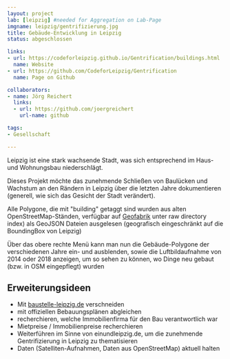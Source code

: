 ```yaml
---
layout: project
lab: [leipzig] #needed for Aggregation on Lab-Page
imgname: leipzig/gentrifizierung.jpg
title: Gebäude-Entwicklung in Leipzig
status: abgeschlossen

links:
- url: https://codeforleipzig.github.io/Gentrification/buildings.html
  name: Website
- url: https://github.com/CodeforLeipzig/Gentrification
  name: Page on Github

collaborators:
- name: Jörg Reichert
  links:
  - url: https://github.com/joergreichert
    url-name: github

tags:
- Gesellschaft

---
```


Leipzig ist eine stark wachsende Stadt, was sich entsprechend im Haus- und Wohnungsbau niederschlägt.


Dieses Projekt möchte das zunehmende Schließen von Baulücken und Wachstum an den Rändern in Leipzig über die letzten Jahre dokumentieren (generell, wie sich das Gesicht der Stadt verändert).

Alle Polygone, die mit "building" getaggt sind wurden aus alten OpenStreetMap-Ständen, verfügbar auf [Geofabrik](http://download.geofabrik.de/europe/germany/sachsen.html) unter raw directory index) als GeoJSON Dateien ausgelesen (geografisch eingeschränkt auf die BoundingBox von Leipzig)

Über das obere rechte Menü kann man nun die Gebäude-Polygone der verschiedenen Jahre ein- und ausblenden, sowie die Luftbildaufnahme von 2014 oder 2018 anzeigen, um so sehen zu können, wo Dinge neu gebaut (bzw. in OSM eingepflegt) wurden

## Erweiterungsideen
 * Mit [baustelle-leipzig.de](http://www.baustelle-leipzig.de) verschneiden
 * mit offiziellen Bebauungsplänen abgleichen
 * recherchieren, welche Immobilienfirma für den Bau verantwortlich war
 * Mietpreise / Immobilienpreise recherchieren
 * Weiterführen im Sinne von einundleipzig.de, um die zunehmende Gentrifizierung in Leipzig zu thematisieren
 * Daten (Satelliten-Aufnahmen, Daten aus OpenStreetMap) aktuell halten
